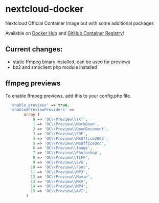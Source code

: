 # nextcloud-docker
Nextcloud Official Container Image but with some additional packages

Available on [Docker Hub](https://hub.docker.com/r/hazmi35/nextcloud) and [GitHub Container Registry](https://github.com/Hazmi35/nextcloud-docker/pkgs/container/nextcloud)!

## Current changes:
- static ffmpeg binary installed, can be used for previews
- bz2 and smbclient php module installed

## ffmpeg previews
To enable ffmpeg previews, add this to your config.php file.
```php
  'enable_previews' => true,
  'enabledPreviewProviders' =>
        array (
            0 => 'OC\\Preview\\TXT',
            1 => 'OC\\Preview\\MarkDown',
            2 => 'OC\\Preview\\OpenDocument',
            3 => 'OC\\Preview\\PDF',
            4 => 'OC\\Preview\\MSOffice2003',
            5 => 'OC\\Preview\\MSOfficeDoc',
            6 => 'OC\\Preview\\Image',
            7 => 'OC\\Preview\\Photoshop',
            8 => 'OC\\Preview\\TIFF',
            9 => 'OC\\Preview\\SVG',
           10 => 'OC\\Preview\\Font',
           11 => 'OC\\Preview\\MP3',
           12 => 'OC\\Preview\\Movie',
           13 => 'OC\\Preview\\MKV',
           14 => 'OC\\Preview\\MP4',
           15 => 'OC\\Preview\\AVI',
         )
```
